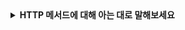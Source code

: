 <details>
  <summary><strong> HTTP 메서드에 대해 아는 대로 말해보세요</strong></summary>

  클라이언트는 서버에 **HTTP 메서드**를 통해 리소스에 수행하길 원하는 행동을 냅니다

  1) **GET**
     * 행동 : 서버에서 리소스를 가져옴
     * URL 쿼리 파라미터로 데이터 전달, 바디로 데이터 전달 비권장
     * 캐싱 O, 멱등성 O, 안정성 O
  2) **POST**
     * 행동 : 서버에서 리소스를 생성, 서버에 리소스를 전송
     * 요청 바디에 데이터 전달
     * 캐싱 X, 멱등성 X, 안정성 X
  3) **PUT**
     * 행동 : 서버의 리소스를 완전히 업데이트, 기존 리소스가 없으면 생성
     * 요청 바디에 리소스 전체를 담아 전송
     * 캐싱 X, 멱등성 O, 안정성 X
  4) **PATCH**
     * 행동 : 서버의 리소스의 일부를 업데이
     * 요청 바디에 리소스 일부를 담아 전송
     * 캐싱 X, 멱등성 X, 안정성 X
  5) **DELETE**
     * 행동 : 서버에서 특정 리소스를 삭제
     * URL 쿼리 파라미터로 데이터 전달, 바디로 데이터 전달 비권장
     * 캐싱 X, 멱등성 O, 안정성 X
  6) **OPTIONS**
     * 행동 : 특정 리소스 또는 서버 전체가 어떤 메서드, 기능을 지원하는지에 대한 정보 요청
     * CORS 환경에서 허용 메서드 헤더 확인을 위해 사용
     * 캐싱 X, 멱등성 O, 안정성 O
    
  <br>

  - **캐싱** : 리소스의 복사본을 저장하다가 요청 시 복사본을 제공
  - **멱등성** : 동일한 요청을 여러 번 호출해도 결과가 동일
  - **안정성** : 서버의 상태를 변경하지 않음

</details>
